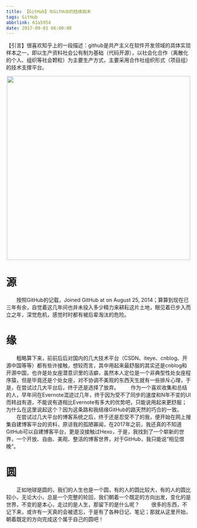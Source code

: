 ```yaml
---
title: 【GitHub】与GitHub的结缘始末
tags: GitHub
abbrlink: 61a5954
date: 2017-09-01 06:00:00
---
```

【引言】很喜欢知乎上的一段描述：github是共产主义在软件开发领域的具体实现样本之一，即以生产资料社会公有制为基础（代码开源），以社会化合作（离散化的个人、组织等社会颗粒）为主要生产方式，主要采用合作社组织形式（项目组）的技术支撑平台。
<div align=center><img src="/img/2018-05-24-01.jpg" width="500"/></div>
<!-- more -->

# 源
&emsp;&emsp;按照GitHub的记载，Joined GitHub at on August 25, 2014；算算到现在已三年有余，自觉着这几年间也并未投入多少精力来耕耘这片土地，眼见着已步入而立之年，深觉危机，感觉时时都有被后辈淘汰的危险。

# 缘
&emsp;&emsp;粗略算下来，前前后后对国内的几大技术平台（CSDN、iteye、cnblog、开源中国等等）都有些许接触，想较而言，其中用起来最舒服的其实还是cnblog和开源中国，也许是处女座潜意识里的洁癖，虽然本人定位是一个非典型性处女座程序猿，但是毕竟还是个处女座，对不协调不美观的东西天生就有一些排斥心理，于是，在尝试过几大平台后，终于还是选择了放弃。
&emsp;&emsp;作为一个喜欢收集和总结的人，早年间在Evernote混迹过几年，终于因为受不了同步的速度和N年不变的UI而转战有道，不能说有道相比Evernote有多大的优势吧，只能说用起来更舒服；为什么在这里说起这个？因为这条路和我结缘GitHub的路天然的巧合的一致。
&emsp;&emsp;在尝试过几大平台的博客系统之后，终于还是忍受不了的我，便开始在网上搜集自建博客平台的资料，原谅我的孤陋寡闻，在2017年之前，我还真的不知道GitHub可以自建博客平台，更是没接触过Hexo，于是，我找到了一个崭新的世界，一个开放、自由、美观、整洁的博客世界，对于GitHub，我只能说“相见恨晚”。

# 圆
&emsp;&emsp;正如地球是圆的，我们的人生也是一个圆，有的人的圆比较大，有的人的圆比较小，无论大小，总是一个完整的轮回，我们朝着一个既定的方向出发，变化的是世界，不变的是本心，走过的是人生，那留下的是什么呢？
&emsp;&emsp;很多的东西，不记下来，或许有一天真的会被遗忘，于是有了各种日记、笔记；那就从这里开始，朝着既定的方向完成这个属于自己的圆吧！